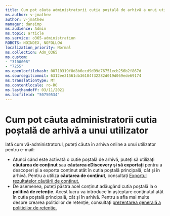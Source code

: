 ```yaml
---
title: Cum pot căuta administratorii cutia poștală de arhivă a unui utilizator
ms.author: v-jmathew
author: v-jmathew
manager: dansimp
ms.audience: Admin
ms.topic: article
ms.service: o365-administration
ROBOTS: NOINDEX, NOFOLLOW
localization_priority: Normal
ms.collection: Adm_O365
ms.custom:
- "3100008"
- "7255"
ms.openlocfilehash: 00710319f8d8b6ecd9d99d76751ecb256b2f867d
ms.sourcegitcommit: 6312ee31561db36104f32282d019d069ede69174
ms.translationtype: MT
ms.contentlocale: ro-RO
ms.lasthandoff: 03/11/2021
ms.locfileid: "50750534"
---
```

# <a name="how-admins-can-search-a-users-archive-mailbox"></a>Cum pot căuta administratorii cutia poștală de arhivă a unui utilizator

Iată cum vă-administratorul, puteți căuta în arhiva online a unui utilizator pentru e-mail:

* Atunci când este activată o cutie poștală de arhivă, puteți să utilizați **căutarea de conținut** sau **căutarea eDiscovery și să exportați** pentru a descoperi și a exporta conținut atât în cutia poștală principală, cât și în arhivă. Pentru a utiliza **căutarea de conținut**, consultați [Exportul rezultatelor căutării de conținut.](https://docs.microsoft.com/office365/securitycompliance/export-search-results)
* De asemenea, puteți păstra acel conținut adăugând cutia poștală la o **politică de retenție**. Acest lucru va introduce în așteptare conținutul atât în cutia poștală principală, cât și în arhivă. Pentru a afla mai multe despre crearea politicilor de retenție, consultați [prezentarea generală a politicilor de retenție.](https://docs.microsoft.com/office365/securitycompliance/retention-policies)
